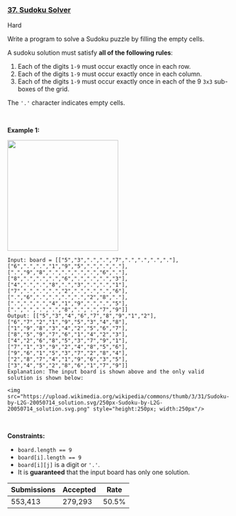 ### [37. Sudoku Solver](https://leetcode.com/problems/sudoku-solver/)

Hard

Write a program to solve a Sudoku puzzle by filling the empty cells.

A sudoku solution must satisfy __all of the following rules__:

1.   Each of the digits `` 1-9 `` must occur exactly once in each row.
2.   Each of the digits `` 1-9 `` must occur exactly once in each column.
3.   Each of the digits `` 1-9 `` must occur exactly once in each of the 9 `` 3x3 `` sub-boxes of the grid.

The `` '.' `` character indicates empty cells.

 

__Example 1:__

<img src="https://upload.wikimedia.org/wikipedia/commons/thumb/f/ff/Sudoku-by-L2G-20050714.svg/250px-Sudoku-by-L2G-20050714.svg.png" style="height:250px; width:250px"/>

```
Input: board = [["5","3",".",".","7",".",".",".","."],["6",".",".","1","9","5",".",".","."],[".","9","8",".",".",".",".","6","."],["8",".",".",".","6",".",".",".","3"],["4",".",".","8",".","3",".",".","1"],["7",".",".",".","2",".",".",".","6"],[".","6",".",".",".",".","2","8","."],[".",".",".","4","1","9",".",".","5"],[".",".",".",".","8",".",".","7","9"]]
Output: [["5","3","4","6","7","8","9","1","2"],["6","7","2","1","9","5","3","4","8"],["1","9","8","3","4","2","5","6","7"],["8","5","9","7","6","1","4","2","3"],["4","2","6","8","5","3","7","9","1"],["7","1","3","9","2","4","8","5","6"],["9","6","1","5","3","7","2","8","4"],["2","8","7","4","1","9","6","3","5"],["3","4","5","2","8","6","1","7","9"]]
Explanation: The input board is shown above and the only valid solution is shown below:

<img src="https://upload.wikimedia.org/wikipedia/commons/thumb/3/31/Sudoku-by-L2G-20050714_solution.svg/250px-Sudoku-by-L2G-20050714_solution.svg.png" style="height:250px; width:250px"/>
```

 

__Constraints:__

*   `` board.length == 9 ``
*   `` board[i].length == 9 ``
*   `` board[i][j] `` is a digit or `` '.' ``.
*   It is __guaranteed__ that the input board has only one solution.

| Submissions    | Accepted     | Rate   |
| -------------- | ------------ | ------ |
| 553,413 | 279,293 | 50.5% |